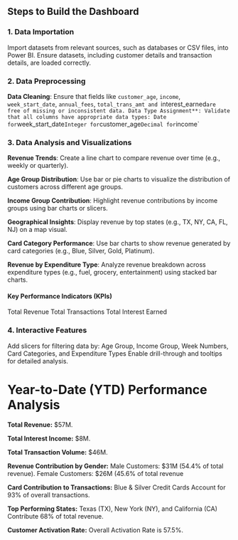 ## Steps to Build the Dashboard

### 1. Data Importation
Import datasets from relevant sources, such as databases or CSV files, into Power BI.
Ensure datasets, including customer details and transaction details, are loaded correctly.

### 2. Data Preprocessing
**Data Cleaning**: Ensure that fields like `customer_age`, `income`, `week_start_date`, `annual_fees`, `total_trans_amt and `interest_earned` are free of missing or inconsistent data.
Data Type Assignment**: Validate that all columns have appropriate data types:
Date for `week_start_date`
Integer for `customer_age`
Decimal for `income`

### 3. Data Analysis and Visualizations
**Revenue Trends**: Create a line chart to compare revenue over time (e.g., weekly or quarterly).

**Age Group Distribution**: Use bar or pie charts to visualize the distribution of customers across different age groups.

**Income Group Contribution**: Highlight revenue contributions by income groups using bar charts or slicers.

**Geographical Insights**: Display revenue by top states (e.g., TX, NY, CA, FL, NJ) on a map visual.

**Card Category Performance**: Use bar charts to show revenue generated by card categories (e.g., Blue, Silver, Gold, Platinum).

**Revenue by Expenditure Type**: Analyze revenue breakdown across expenditure types (e.g., fuel, grocery, entertainment) using stacked bar charts.

#### Key Performance Indicators (KPIs)
Total Revenue
Total Transactions
Total Interest Earned

### 4. Interactive Features
Add slicers for filtering data by:
  Age Group, Income Group, Week Numbers, Card Categories, and Expenditure Types
  Enable drill-through and tooltips for detailed analysis.






# Year-to-Date (YTD) Performance Analysis

**Total Revenue:** $57M.

**Total Interest Income:** $8M.

**Total Transaction Volume:** $46M.

**Revenue Contribution by Gender:**
    Male Customers: $31M (54.4% of total revenue).
    Female Customers: $26M (45.6% of total revenue
    
**Card Contribution to Transactions:** Blue & Silver Credit Cards Account for 93% of overall transactions.

**Top Performing States:** Texas (TX), New York (NY), and California (CA) Contribute 68% of total revenue.

**Customer Activation Rate:** Overall Activation Rate is 57.5%.
